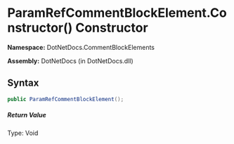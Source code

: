 # ParamRefCommentBlockElement.Constructor() Constructor
**Namespace:** DotNetDocs.CommentBlockElements

**Assembly:** DotNetDocs (in DotNetDocs.dll)
## Syntax
```csharp
public ParamRefCommentBlockElement();
```
##### Return Value
Type: Void



